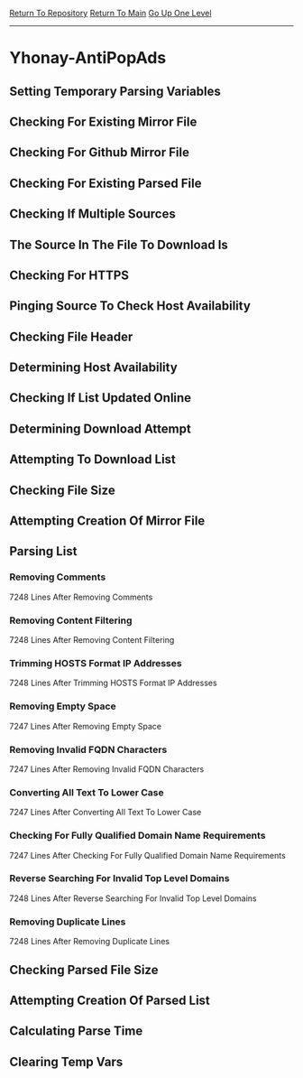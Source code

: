 [Return To Repository](https://github.com/deathbybandaid/piholeparser/)
[Return To Main](https://github.com/deathbybandaid/piholeparser/blob/master/RecentRunLogs/Mainlog.md)
[Go Up One Level](https://github.com/deathbybandaid/piholeparser/blob/master/RecentRunLogs/TopLevelScripts/30-Processing-External-Blacklists.md)
____________________________________
# Yhonay-AntiPopAds
## Setting Temporary Parsing Variables
## Checking For Existing Mirror File
## Checking For Github Mirror File
## Checking For Existing Parsed File
## Checking If Multiple Sources
## The Source In The File To Download Is
## Checking For HTTPS
## Pinging Source To Check Host Availability
## Checking File Header
## Determining Host Availability
## Checking If List Updated Online
## Determining Download Attempt
## Attempting To Download List
## Checking File Size
## Attempting Creation Of Mirror File
## Parsing List
### Removing Comments
7248 Lines After Removing Comments
### Removing Content Filtering
7248 Lines After Removing Content Filtering
### Trimming HOSTS Format IP Addresses
7248 Lines After Trimming HOSTS Format IP Addresses
### Removing Empty Space
7247 Lines After Removing Empty Space
### Removing Invalid FQDN Characters
7247 Lines After Removing Invalid FQDN Characters
### Converting All Text To Lower Case
7247 Lines After Converting All Text To Lower Case
### Checking For Fully Qualified Domain Name Requirements
7247 Lines After Checking For Fully Qualified Domain Name Requirements
### Reverse Searching For Invalid Top Level Domains
7248 Lines After Reverse Searching For Invalid Top Level Domains
### Removing Duplicate Lines
7248 Lines After Removing Duplicate Lines
## Checking Parsed File Size
## Attempting Creation Of Parsed List
## Calculating Parse Time
## Clearing Temp Vars
